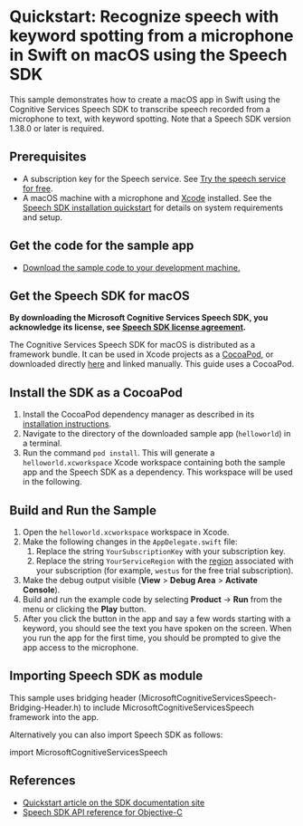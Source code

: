 # Quickstart: Recognize speech with keyword spotting from a microphone in Swift on macOS using the Speech SDK

This sample demonstrates how to create a macOS app in Swift using the Cognitive Services Speech SDK to transcribe speech recorded from a microphone to text, with keyword spotting.
Note that a Speech SDK version 1.38.0 or later is required.

## Prerequisites

* A subscription key for the Speech service. See [Try the speech service for free](https://learn.microsoft.com/azure/ai-services/speech-service/overview#get-started).
* A macOS machine with a microphone and [Xcode](https://geo.itunes.apple.com/us/app/xcode/id497799835?mt=12) installed. See the [Speech SDK installation quickstart](https://learn.microsoft.com/azure/ai-services/speech-service/quickstarts/setup-platform?pivots=programming-language-swift) for details on system requirements and setup.

## Get the code for the sample app

* [Download the sample code to your development machine.](/README.md#get-the-samples)

## Get the Speech SDK for macOS

**By downloading the Microsoft Cognitive Services Speech SDK, you acknowledge its license, see [Speech SDK license agreement](https://aka.ms/csspeech/license).**

The Cognitive Services Speech SDK for macOS is distributed as a framework bundle.
It can be used in Xcode projects as a [CocoaPod](https://cocoapods.org/), or downloaded directly [here](https://aka.ms/csspeech/macosbinary) and linked manually. This guide uses a CocoaPod.

## Install the SDK as a CocoaPod

1. Install the CocoaPod dependency manager as described in its [installation instructions](https://guides.cocoapods.org/using/getting-started.html).
1. Navigate to the directory of the downloaded sample app (`helloworld`) in a terminal.
1. Run the command `pod install`. This will generate a `helloworld.xcworkspace` Xcode workspace containing both the sample app and the Speech SDK as a dependency. This workspace will be used in the following.

## Build and Run the Sample

1. Open the `helloworld.xcworkspace` workspace in Xcode.
1. Make the following changes in the `AppDelegate.swift` file:
    1. Replace the string `YourSubscriptionKey` with your subscription key.
    1. Replace the string `YourServiceRegion` with the [region](https://learn.microsoft.com/azure/ai-services/speech-service/regions) associated with your subscription (for example, `westus` for the free trial subscription).
1. Make the debug output visible (**View** > **Debug Area** > **Activate Console**).
1. Build and run the example code by selecting **Product** -> **Run** from the menu or clicking the **Play** button.
1. After you click the button in the app and say a few words starting with a keyword, you should see the text you have spoken on the screen. When you run the app for the first time, you should be prompted to give the app access to the microphone.

## Importing Speech SDK as module

This sample uses bridging header (MicrosoftCognitiveServicesSpeech-Bridging-Header.h) to include MicrosoftCognitiveServicesSpeech framework into the app.

Alternatively you can also import Speech SDK as follows:

import MicrosoftCognitiveServicesSpeech

## References

* [Quickstart article on the SDK documentation site](https://learn.microsoft.com/azure/ai-services/speech-service/get-started-speech-to-text?tabs=macos%2Cterminal&pivots=programming-language-swift)
* [Speech SDK API reference for Objective-C](https://aka.ms/csspeech/objectivecref)
